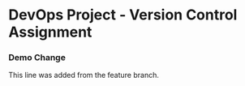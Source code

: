 # DevOps Project - Version Control Assignment

### Demo Change
This line was added from the feature branch.
